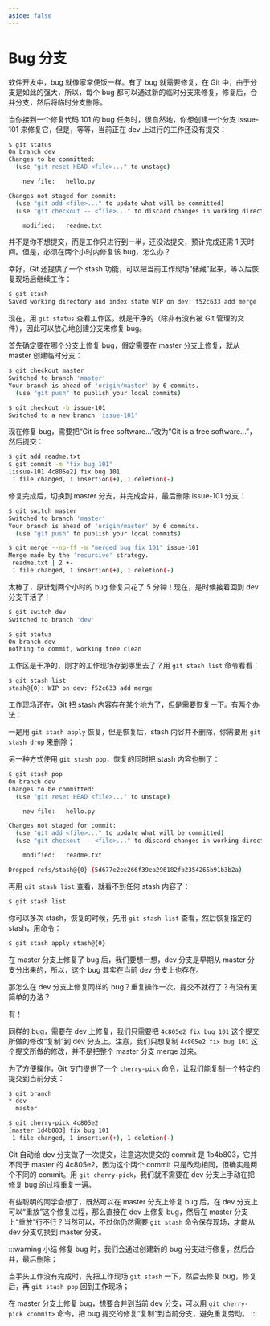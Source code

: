 ```yaml
---
aside: false
---
```


# Bug 分支

软件开发中，bug 就像家常便饭一样。有了 bug 就需要修复，在 Git 中，由于分支是如此的强大，所以，每个 bug 都可以通过新的临时分支来修复，修复后，合并分支，然后将临时分支删除。

当你接到一个修复代码 101 的 bug 任务时，很自然地，你想创建一个分支 issue-101 来修复它，但是，等等，当前正在 dev 上进行的工作还没有提交：

```sh
$ git status
On branch dev
Changes to be committed:
  (use "git reset HEAD <file>..." to unstage)

	new file:   hello.py

Changes not staged for commit:
  (use "git add <file>..." to update what will be committed)
  (use "git checkout -- <file>..." to discard changes in working directory)

	modified:   readme.txt
```

并不是你不想提交，而是工作只进行到一半，还没法提交，预计完成还需 1 天时间。但是，必须在两个小时内修复该 bug，怎么办？

幸好，Git 还提供了一个 stash 功能，可以把当前工作现场“储藏”起来，等以后恢复现场后继续工作：

```sh
$ git stash
Saved working directory and index state WIP on dev: f52c633 add merge
```

现在，用 `git status` 查看工作区，就是干净的（除非有没有被 Git 管理的文件），因此可以放心地创建分支来修复 bug。

首先确定要在哪个分支上修复 bug，假定需要在 master 分支上修复，就从 master 创建临时分支：

```sh
$ git checkout master
Switched to branch 'master'
Your branch is ahead of 'origin/master' by 6 commits.
  (use "git push" to publish your local commits)

$ git checkout -b issue-101
Switched to a new branch 'issue-101'
```

现在修复 bug，需要把“Git is free software...”改为“Git is a free software...”，然后提交：

```sh
$ git add readme.txt
$ git commit -m "fix bug 101"
[issue-101 4c805e2] fix bug 101
 1 file changed, 1 insertion(+), 1 deletion(-)
```

修复完成后，切换到 master 分支，并完成合并，最后删除 issue-101 分支：

```sh
$ git switch master
Switched to branch 'master'
Your branch is ahead of 'origin/master' by 6 commits.
  (use "git push" to publish your local commits)

$ git merge --no-ff -m "merged bug fix 101" issue-101
Merge made by the 'recursive' strategy.
 readme.txt | 2 +-
 1 file changed, 1 insertion(+), 1 deletion(-)
```

太棒了，原计划两个小时的 bug 修复只花了 5 分钟！现在，是时候接着回到 dev 分支干活了！

```sh
$ git switch dev
Switched to branch 'dev'

$ git status
On branch dev
nothing to commit, working tree clean
```

工作区是干净的，刚才的工作现场存到哪里去了？用 `git stash list` 命令看看：

```sh
$ git stash list
stash@{0}: WIP on dev: f52c633 add merge
```

工作现场还在，Git 把 stash 内容存在某个地方了，但是需要恢复一下。有两个办法：

一是用 `git stash apply` 恢复，但是恢复后，stash 内容并不删除，你需要用 `git stash drop` 来删除；

另一种方式使用 `git stash pop`，恢复的同时把 stash 内容也删了：

```sh
$ git stash pop
On branch dev
Changes to be committed:
  (use "git reset HEAD <file>..." to unstage)

	new file:   hello.py

Changes not staged for commit:
  (use "git add <file>..." to update what will be committed)
  (use "git checkout -- <file>..." to discard changes in working directory)

	modified:   readme.txt

Dropped refs/stash@{0} (5d677e2ee266f39ea296182fb2354265b91b3b2a)
```

再用 `git stash list` 查看，就看不到任何 stash 内容了：

```sh
$ git stash list
```

你可以多次 stash，恢复的时候，先用 `git stash list` 查看，然后恢复指定的 stash，用命令：

```sh
$ git stash apply stash@{0}
```

在 master 分支上修复了 bug 后，我们要想一想，dev 分支是早期从 master 分支分出来的，所以，这个 bug 其实在当前 dev 分支上也存在。

那怎么在 dev 分支上修复同样的 bug？重复操作一次，提交不就行了？有没有更简单的办法？

有！

同样的 bug，需要在 dev 上修复，我们只需要把 `4c805e2 fix bug 101` 这个提交所做的修改“复制”到 dev 分支上。注意，我们只想复制 `4c805e2 fix bug 101` 这个提交所做的修改，并不是把整个 master 分支 merge 过来。

为了方便操作，Git 专门提供了一个 `cherry-pick` 命令，让我们能复制一个特定的提交到当前分支：

```sh
$ git branch
* dev
  master

$ git cherry-pick 4c805e2
[master 1d4b803] fix bug 101
 1 file changed, 1 insertion(+), 1 deletion(-)
```

Git 自动给 dev 分支做了一次提交，注意这次提交的 commit 是 1b4b803，它并不同于 master 的 4c805e2，因为这个两个 commit 只是改动相同，但确实是两个不同的 commit。用 `git cherry-pick`，我们就不需要在 dev 分支上手动在把修复 bug 的过程重复一遍。

有些聪明的同学会想了，既然可以在 master 分支上修复 bug 后，在 dev 分支上可以“重放”这个修复过程，那么直接在 dev 上修复 bug，然后在 master 分支上“重放”行不行？当然可以，不过你仍然需要 `git stash` 命令保存现场，才能从 dev 分支切换到 master 分支。

:::warning 小结
修复 bug 时，我们会通过创建新的 bug 分支进行修复，然后合并，最后删除；

当手头工作没有完成时，先把工作现场 `git stash` 一下，然后去修复 bug，修复后，再 `git stash pop` 回到工作现场；

在 master 分支上修复 bug，想要合并到当前 dev 分支，可以用 `git cherry-pick <commit>` 命令，把 bug 提交的修复“复制”到当前分支，避免重复劳动。
:::
